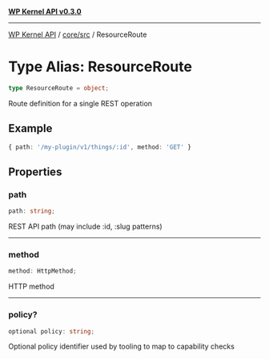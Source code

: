 [**WP Kernel API v0.3.0**](../../../README.md)

---

[WP Kernel API](../../../README.md) / [core/src](../README.md) / ResourceRoute

# Type Alias: ResourceRoute

```ts
type ResourceRoute = object;
```

Route definition for a single REST operation

## Example

```ts
{ path: '/my-plugin/v1/things/:id', method: 'GET' }
```

## Properties

### path

```ts
path: string;
```

REST API path (may include :id, :slug patterns)

---

### method

```ts
method: HttpMethod;
```

HTTP method

---

### policy?

```ts
optional policy: string;
```

Optional policy identifier used by tooling to map to capability checks
